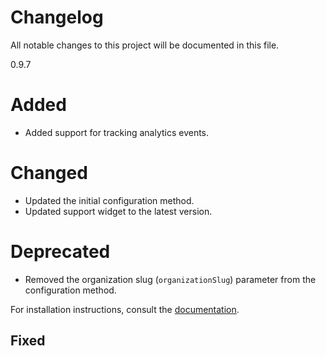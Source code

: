 # Changelog

All notable changes to this project will be documented in this file.

0.9.7
# Added
- Added support for tracking analytics events.

# Changed
- Updated the initial configuration method.
- Updated support widget to the latest version.

# Deprecated
- Removed the organization slug (`organizationSlug`) parameter from the configuration method.

For installation instructions, consult the [documentation](README.md).
## Fixed

